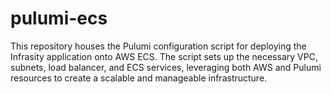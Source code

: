 # pulumi-ecs
This repository houses the Pulumi configuration script for deploying the Infrasity application onto AWS ECS. The script sets up the necessary VPC, subnets, load balancer, and ECS services, leveraging both AWS and Pulumi resources to create a scalable and manageable infrastructure.
